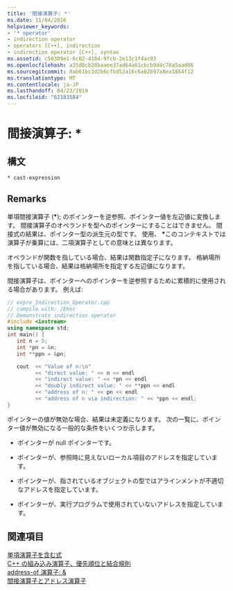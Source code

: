 ```yaml
---
title: '間接演算子: *'
ms.date: 11/04/2016
helpviewer_keywords:
- '* operator'
- indirection operator
- operators [C++], indirection
- indirection operator [C++], syntax
ms.assetid: c50309e1-6c02-4184-9fcb-2e13c1f4ac03
ms.openlocfilehash: a35d8cb28baaee37ad64a61cbcb9d4c76a5aad06
ms.sourcegitcommit: 0ab61bc3d2b6cfbd52a16c6ab2b97a8ea1864f12
ms.translationtype: MT
ms.contentlocale: ja-JP
ms.lasthandoff: 04/23/2019
ms.locfileid: "62183584"
---
```

# <a name="indirection-operator-"></a>間接演算子: *

## <a name="syntax"></a>構文

```
* cast-expression
```

## <a name="remarks"></a>Remarks

単項間接演算子 (<strong>\*</strong>); のポインターを逆参照、ポインター値を左辺値に変換します。 間接演算子のオペランドを型へのポインターにすることはできません。 間接式の結果は、ポインター型の派生元の型です。 使用、 <strong>\*</strong>このコンテキストでは演算子が乗算には、二項演算子としての意味とは異なります。

オペランドが関数を指している場合、結果は関数指定子になります。 格納場所を指している場合、結果は格納場所を指定する左辺値になります。

間接演算子は、ポインターへのポインターを逆参照するために累積的に使用される場合があります。 例えば:

```cpp
// expre_Indirection_Operator.cpp
// compile with: /EHsc
// Demonstrate indirection operator
#include <iostream>
using namespace std;
int main() {
   int n = 5;
   int *pn = &n;
   int **ppn = &pn;

   cout  << "Value of n:\n"
         << "direct value: " << n << endl
         << "indirect value: " << *pn << endl
         << "doubly indirect value: " << **ppn << endl
         << "address of n: " << pn << endl
         << "address of n via indirection: " << *ppn << endl;
}
```

ポインターの値が無効な場合、結果は未定義になります。 次の一覧に、ポインター値が無効になる一般的な条件をいくつか示します。

- ポインターが null ポインターです。

- ポインターが、参照時に見えないローカル項目のアドレスを指定しています。

- ポインターが、指されているオブジェクトの型ではアラインメントが不適切なアドレスを指定しています。

- ポインターが、実行プログラムで使用されていないアドレスを指定しています。

## <a name="see-also"></a>関連項目

[単項演算子を含む式](../cpp/expressions-with-unary-operators.md)<br/>
[C++ の組み込み演算子、優先順位と結合規則](../cpp/cpp-built-in-operators-precedence-and-associativity.md)<br/>
[address-of 演算子: &](../cpp/address-of-operator-amp.md)<br/>
[間接演算子とアドレス演算子](../c-language/indirection-and-address-of-operators.md)